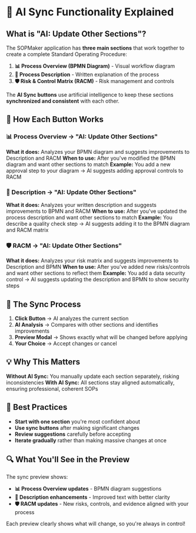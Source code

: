 # 🔄 AI Sync Functionality Explained

## What is "AI: Update Other Sections"?

The SOPMaker application has **three main sections** that work together to create a complete Standard Operating Procedure:

1. **📊 Process Overview (BPMN Diagram)** - Visual workflow diagram
2. **📝 Process Description** - Written explanation of the process  
3. **🛡️ Risk & Control Matrix (RACM)** - Risk management and controls

The **AI Sync buttons** use artificial intelligence to keep these sections **synchronized and consistent** with each other.

## 🎯 How Each Button Works

### 📊 Process Overview → "AI: Update Other Sections"
**What it does:** Analyzes your BPMN diagram and suggests improvements to Description and RACM
**When to use:** After you've modified the BPMN diagram and want other sections to match
**Example:** You add a new approval step to your diagram → AI suggests adding approval controls to RACM

### 📝 Description → "AI: Update Other Sections"  
**What it does:** Analyzes your written description and suggests improvements to BPMN and RACM
**When to use:** After you've updated the process description and want other sections to match
**Example:** You describe a quality check step → AI suggests adding it to the BPMN diagram and RACM matrix

### 🛡️ RACM → "AI: Update Other Sections"
**What it does:** Analyzes your risk matrix and suggests improvements to Description and BPMN
**When to use:** After you've added new risks/controls and want other sections to reflect them
**Example:** You add a data security control → AI suggests updating the description and BPMN to show security steps

## 🔄 The Sync Process

1. **Click Button** → AI analyzes the current section
2. **AI Analysis** → Compares with other sections and identifies improvements
3. **Preview Modal** → Shows exactly what will be changed before applying
4. **Your Choice** → Accept changes or cancel

## 💡 Why This Matters

**Without AI Sync:** You manually update each section separately, risking inconsistencies
**With AI Sync:** All sections stay aligned automatically, ensuring professional, coherent SOPs

## 🎯 Best Practices

- **Start with one section** you're most confident about
- **Use sync buttons** after making significant changes
- **Review suggestions** carefully before accepting
- **Iterate gradually** rather than making massive changes at once

## 🔍 What You'll See in the Preview

The sync preview shows:
- **📊 Process Overview updates** - BPMN diagram suggestions
- **📝 Description enhancements** - Improved text with better clarity
- **🛡️ RACM updates** - New risks, controls, and evidence aligned with your process

Each preview clearly shows what will change, so you're always in control!

